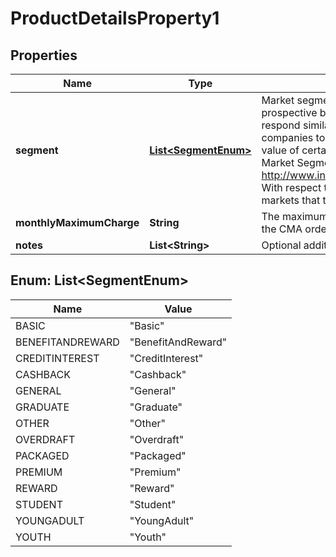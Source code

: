 

# ProductDetailsProperty1


## Properties

| Name | Type | Description | Notes |
|------------ | ------------- | ------------- | -------------|
|**segment** | [**List&lt;SegmentEnum&gt;**](#List&lt;SegmentEnum&gt;) | Market segmentation is a marketing term referring to the aggregating of prospective buyers into groups, or segments, that have common needs and respond similarly to a marketing action. Market segmentation enables companies to target different categories of consumers who perceive the full value of certain products and services differently from one another.  Read more: Market Segmentation http://www.investopedia.com/terms/m/marketsegmentation.asp#ixzz4gfEEalTd  With respect to PCA products, they are segmented in relation to different markets that they wish to focus on.  |  [optional] |
|**monthlyMaximumCharge** | **String** | The maximum relevant charges that could accrue as defined fully in Part 7 of the CMA order |  [optional] |
|**notes** | **List&lt;String&gt;** | Optional additional notes to supplement the Core product details |  [optional] |



## Enum: List&lt;SegmentEnum&gt;

| Name | Value |
|---- | -----|
| BASIC | &quot;Basic&quot; |
| BENEFITANDREWARD | &quot;BenefitAndReward&quot; |
| CREDITINTEREST | &quot;CreditInterest&quot; |
| CASHBACK | &quot;Cashback&quot; |
| GENERAL | &quot;General&quot; |
| GRADUATE | &quot;Graduate&quot; |
| OTHER | &quot;Other&quot; |
| OVERDRAFT | &quot;Overdraft&quot; |
| PACKAGED | &quot;Packaged&quot; |
| PREMIUM | &quot;Premium&quot; |
| REWARD | &quot;Reward&quot; |
| STUDENT | &quot;Student&quot; |
| YOUNGADULT | &quot;YoungAdult&quot; |
| YOUTH | &quot;Youth&quot; |



